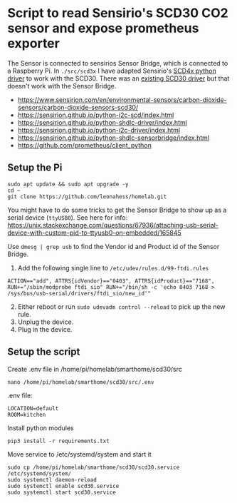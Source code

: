 # Script to read Sensirio's SCD30 CO2 sensor and expose prometheus exporter

The Sensor is connected to sensirios Sensor Bridge, which is connected to a Raspberry Pi. In `./src/scd3x` I have adapted 
Sensirio's [SCD4x python driver](https://github.com/Sensirion/python-i2c-scd) to work with the SCD30. There was
an [existing SCD30 driver](https://github.com/RequestForCoffee/scd30) but that doesn't work with the Sensor Bridge.

- https://www.sensirion.com/en/environmental-sensors/carbon-dioxide-sensors/carbon-dioxide-sensors-scd30/
- https://sensirion.github.io/python-i2c-scd/index.html
- https://sensirion.github.io/python-shdlc-driver/index.html
- https://sensirion.github.io/python-i2c-driver/index.html
- https://sensirion.github.io/python-shdlc-sensorbridge/index.html
- https://github.com/prometheus/client_python

## Setup the Pi

```
sudo apt update && sudo apt upgrade -y
cd ~
git clone https://github.com/leonahess/homelab.git
```

You might have to do some tricks to get the Sensor Bridge to show up as a serial device (`ttyUSB0`). See here for info: https://unix.stackexchange.com/questions/67936/attaching-usb-serial-device-with-custom-pid-to-ttyusb0-on-embedded/165845

Use `dmesg | grep usb` to find the Vendor id and Product id of the Sensor Bridge.

1. Add the following single line to `/etc/udev/rules.d/99-ftdi.rules`
```
ACTION=="add", ATTRS{idVendor}=="0403", ATTRS{idProduct}=="7168", RUN+="/sbin/modprobe ftdi_sio" RUN+="/bin/sh -c 'echo 0403 7168 > /sys/bus/usb-serial/drivers/ftdi_sio/new_id'"
```
2. Either reboot or run `sudo udevadm control --reload` to pick up the new rule.
3. Unplug the device.
4. Plug in the device.

## Setup the script

Create .env file in /home/pi/homelab/smarthome/scd30/src
```
nano /home/pi/homelab/smarthome/scd30/src/.env
```

.env file:
```
LOCATION=default
ROOM=kitchen
```

Install python modules
```
pip3 install -r requirements.txt
```

Move service to /etc/systemd/system and start it
```
sudo cp /home/pi/homelab/smarthome/scd30/scd30.service /etc/systemd/system/
sudo systemctl daemon-reload
sudo systemctl enable scd30.service
sudo systemctl start scd30.service
```
